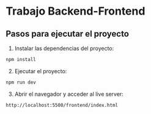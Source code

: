 # Trabajo Backend-Frontend

## Pasos para ejecutar el proyecto
1. Instalar las dependencias del proyecto:
```bash
npm install
```

2. Ejecutar el proyecto:
```bash
npm run dev
```

3. Abrir el navegador y acceder al live server:
```bash
http://localhost:5500/frontend/index.html
```